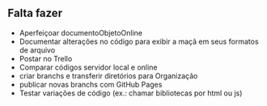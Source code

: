 ## Falta fazer

* Aperfeiçoar documentoObjetoOnline
* Documentar alterações no código para exibir a maçã em seus formatos de arquivo
* Postar no Trello
* Comparar códigos servidor local e online
* criar branchs e transferir diretórios para Organização
* publicar novas branchs com GitHub Pages
* Testar variações de código (ex.: chamar bibliotecas por html ou js)
